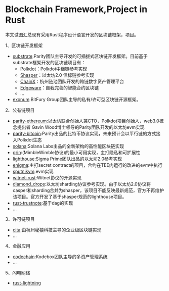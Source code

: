 # Blockchain Framework,Project in Rust

本文试图汇总现有采用Rust程序设计语言开发的区块链框架，项目。

1、区块链开发框架

- [substrate](https://github.com/paritytech/substrate):Parity团队主导开发的可插拔式区块链开发框架。目前基于substrate框架开发的区块链项目有：
  - [Polkdot](https://github.com/paritytech/polkadot)：Polkdot中继链参考实现
  - [Shasper](https://github.com/paritytech/shasper)：以太坊2.0 信标链参考实现
  - [ChainX](https://github.com/chainx-org/ChainX)：杭州链池团队开发的跨链数字资产管理平台
  - [Edgeware](https://edgewa.re/)：自我完善的智能合约区块链
  - ...
- [exonum](https://github.com/exonum/exonum):BitFury Group团队主导的私有/许可型区块链开源框架。

2、公有链项目

- [parity-ethereum](https://github.com/paritytech/parity-ethereum):以太坊联合创始人兼CTO，Polkdot项目创始人，web3.0概念提出者 Gavin Wood博士领导的Parity团队开发的以太坊evm实现
- [parity-bitcoin](https://github.com/paritytech/parity-bitcoin):Parity出品的比特币协议实现，未来预计会以平行链的方式接入Polkdot生态
- [solana](https://github.com/solana-labs/solana):Solana Labs出品的全新架构的高性能区块链实现
- [grin](https://github.com/mimblewimble/grin):(MimbleWimble协议)的最小可用实现，主打隐私和可扩展性
- [lighthouse](https://github.com/sigp/lighthouse):Sigma Prime团队出品的以太坊2.0参考实现
- [enigma](https://github.com/enigmampc/enigma-core):主打secret contract的项目，合约在TEE内运行的改进的evm中执行
- [sputnikvm](https://github.com/ETCDEVTeam/sputnikvm):evm实现
- [witnet-rust](https://github.com/witnet/witnet-rust):Witnet协议的开源实现
- [diamond_drops](https://github.com/Drops-of-Diamond/diamond_drops):以太坊sharding协议参考实现。由于以太坊2.0协议将casper和sharding合并为shasper，该项目不能反映最新规范，官方不再维护该项目。官方开发了基于shasper规范的lighthouse项目。
- [rust-trustnote](https://github.com/trustnote/rust-trustnote):基于dag的实现
- ...

3、许可链项目

- [cita](https://github.com/cryptape/cita):由杭州秘猿科技主导的企业级区块链实现
- ...

4、金融应用

- [codechain](https://github.com/CodeChain-io/codechain):Kodebox团队主导的多资产管理系统
- ...

5、闪电网络

- [rust-lightning](https://github.com/rust-bitcoin/rust-lightning)



